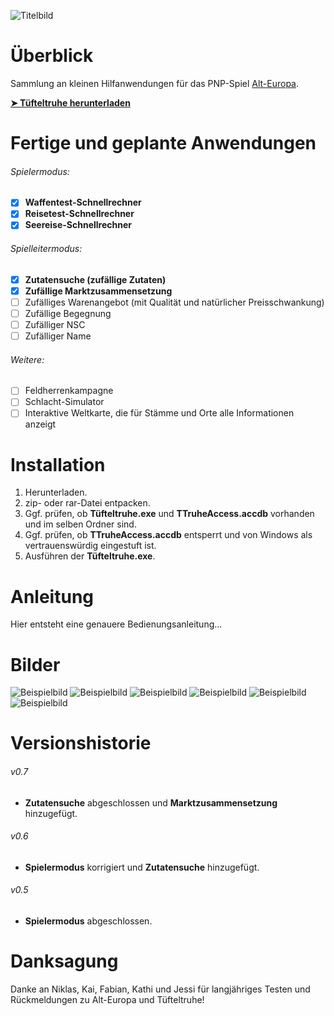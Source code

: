 ![Titelbild](https://alberich-verlag.de/pngs/T%C3%BCfteltruhe-Logo.PNG)

# Überblick
Sammlung an kleinen Hilfanwendungen für das PNP-Spiel [Alt-Europa](https://alberich-verlag.de/alteuropa.html).

[**➤ Tüfteltruhe herunterladen**](https://alberich-verlag.de/alteuropamaterial.html)

# Fertige und geplante Anwendungen

###### Spielermodus:
- [x] **Waffentest-Schnellrechner**
- [x] **Reisetest-Schnellrechner**
- [x] **Seereise-Schnellrechner**

###### Spielleitermodus:
- [x] **Zutatensuche (zufällige Zutaten)**
- [x] **Zufällige Marktzusammensetzung**
- [ ] Zufälliges Warenangebot (mit Qualität und natürlicher Preisschwankung)
- [ ] Zufällige Begegnung
- [ ] Zufälliger NSC
- [ ] Zufälliger Name

###### Weitere:
- [ ] Feldherrenkampagne
- [ ] Schlacht-Simulator
- [ ] Interaktive Weltkarte, die für Stämme und Orte alle Informationen anzeigt

# Installation

1. Herunterladen.
2. zip- oder rar-Datei entpacken.
3. Ggf. prüfen, ob **Tüfteltruhe.exe** und **TTruheAccess.accdb** vorhanden und im selben Ordner sind.
4. Ggf. prüfen, ob **TTruheAccess.accdb** entsperrt und von Windows als vertrauenswürdig eingestuft ist.
5. Ausführen der **Tüfteltruhe.exe**.

# Anleitung

Hier entsteht eine genauere Bedienungsanleitung...

# Bilder

![Beispielbild](https://alberich-verlag.de/pngs/ttruhe/Bild1.png)
![Beispielbild](https://alberich-verlag.de/pngs/ttruhe/Bild2.png)
![Beispielbild](https://alberich-verlag.de/pngs/ttruhe/Bild3.png)
![Beispielbild](https://alberich-verlag.de/pngs/ttruhe/Bild4.png)
![Beispielbild](https://alberich-verlag.de/pngs/ttruhe/Bild5.png)
![Beispielbild](https://alberich-verlag.de/pngs/ttruhe/Bild6.png)

# Versionshistorie

###### v0.7
- **Zutatensuche** abgeschlossen und **Marktzusammensetzung** hinzugefügt.
###### v0.6
- **Spielermodus** korrigiert und **Zutatensuche** hinzugefügt.
###### v0.5
- **Spielermodus** abgeschlossen.

# Danksagung

Danke an Niklas, Kai, Fabian, Kathi und Jessi für langjähriges Testen und Rückmeldungen zu Alt-Europa und Tüfteltruhe!